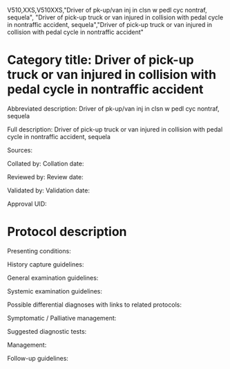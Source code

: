 V510,XXS,V510XXS,"Driver of pk-up/van inj in clsn w pedl cyc nontraf, sequela", "Driver of pick-up truck or van injured in collision with pedal cycle in nontraffic accident, sequela","Driver of pick-up truck or van injured in collision with pedal cycle in nontraffic accident"
# Category title: Driver of pick-up truck or van injured in collision with pedal cycle in nontraffic accident

Abbreviated description: Driver of pk-up/van inj in clsn w pedl cyc nontraf, sequela

Full description: Driver of pick-up truck or van injured in collision with pedal cycle in nontraffic accident, sequela

Sources:

Collated by:
Collation date:

Reviewed by:
Review date:

Validated by:
Validation date:

Approval UID:

# Protocol description

Presenting conditions:

History capture guidelines:

General examination guidelines:

Systemic examination guidelines:

Possible differential diagnoses with links to related protocols:

Symptomatic / Palliative management:

Suggested diagnostic tests:

Management:

Follow-up guidelines:
